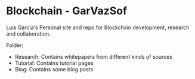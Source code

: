 # Blockchain - GarVazSof

Luis Garcia's Personal site and repo for Blockchain development, research and collaboration.

Folder:
- Research: Contains whitepapers from different kinds of sources
- Tutorial: Contains tutorial pages
- Blog: Contains some blog posts

